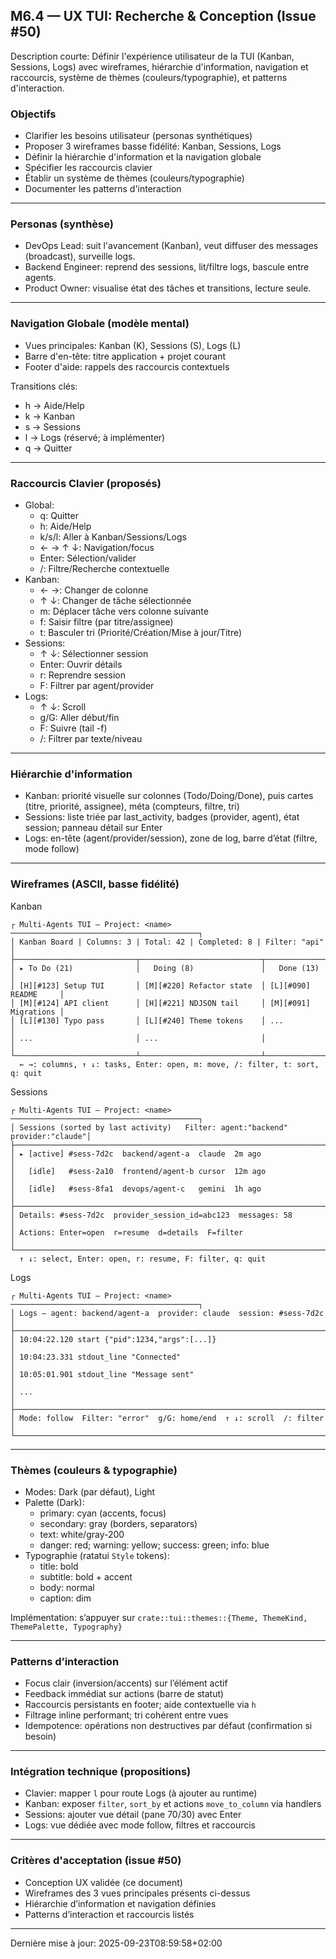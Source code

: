 ## M6.4 — UX TUI: Recherche & Conception (Issue #50)

Description courte: Définir l'expérience utilisateur de la TUI (Kanban, Sessions, Logs) avec wireframes, hiérarchie d'information, navigation et raccourcis, système de thèmes (couleurs/typographie), et patterns d'interaction.

### Objectifs
- Clarifier les besoins utilisateur (personas synthétiques)
- Proposer 3 wireframes basse fidélité: Kanban, Sessions, Logs
- Définir la hiérarchie d'information et la navigation globale
- Spécifier les raccourcis clavier
- Établir un système de thèmes (couleurs/typographie)
- Documenter les patterns d'interaction

---

### Personas (synthèse)
- DevOps Lead: suit l'avancement (Kanban), veut diffuser des messages (broadcast), surveille logs.
- Backend Engineer: reprend des sessions, lit/filtre logs, bascule entre agents.
- Product Owner: visualise état des tâches et transitions, lecture seule.

---

### Navigation Globale (modèle mental)
- Vues principales: Kanban (K), Sessions (S), Logs (L)
- Barre d'en-tête: titre application + projet courant
- Footer d'aide: rappels des raccourcis contextuels

Transitions clés:
- h → Aide/Help
- k → Kanban
- s → Sessions
- l → Logs (réservé; à implémenter)
- q → Quitter

---

### Raccourcis Clavier (proposés)
- Global:
  - q: Quitter
  - h: Aide/Help
  - k/s/l: Aller à Kanban/Sessions/Logs
  - ← → ↑ ↓: Navigation/focus
  - Enter: Sélection/valider
  - /: Filtre/Recherche contextuelle
- Kanban:
  - ← →: Changer de colonne
  - ↑ ↓: Changer de tâche sélectionnée
  - m: Déplacer tâche vers colonne suivante
  - f: Saisir filtre (par titre/assignee)
  - t: Basculer tri (Priorité/Création/Mise à jour/Titre)
- Sessions:
  - ↑ ↓: Sélectionner session
  - Enter: Ouvrir détails
  - r: Reprendre session
  - F: Filtrer par agent/provider
- Logs:
  - ↑ ↓: Scroll
  - g/G: Aller début/fin
  - F: Suivre (tail -f)
  - /: Filtrer par texte/niveau

---

### Hiérarchie d'information
- Kanban: priorité visuelle sur colonnes (Todo/Doing/Done), puis cartes (titre, priorité, assignee), méta (compteurs, filtre, tri)
- Sessions: liste triée par last_activity, badges (provider, agent), état session; panneau détail sur Enter
- Logs: en-tête (agent/provider/session), zone de log, barre d’état (filtre, mode follow)

---

### Wireframes (ASCII, basse fidélité)

Kanban

```
┌ Multi-Agents TUI — Project: <name> ──────────────────────────────────────────┐
│ Kanban Board | Columns: 3 | Total: 42 | Completed: 8 | Filter: "api"       │
├───────────────────────────┬───────────────────────────┬──────────────────────┤
│ ▸ To Do (21)              │   Doing (8)               │   Done (13)          │
│ [H][#123] Setup TUI       │ [M][#220] Refactor state  │ [L][#090] README     │
│ [M][#124] API client      │ [H][#221] NDJSON tail     │ [M][#091] Migrations │
│ [L][#130] Typo pass       │ [L][#240] Theme tokens    │ ...                  │
│ ...                       │ ...                       │                      │
└───────────────────────────┴───────────────────────────┴──────────────────────┘
  ← →: columns, ↑ ↓: tasks, Enter: open, m: move, /: filter, t: sort, q: quit
```

Sessions

```
┌ Multi-Agents TUI — Project: <name> ──────────────────────────────────────────┐
│ Sessions (sorted by last activity)   Filter: agent:"backend" provider:"claude"│
├──────────────────────────────────────────────────────────────────────────────┤
│ ▸ [active] #sess-7d2c  backend/agent-a  claude  2m ago                       │
│   [idle]   #sess-2a10  frontend/agent-b cursor  12m ago                      │
│   [idle]   #sess-8fa1  devops/agent-c   gemini  1h ago                       │
├──────────────────────────────────────────────────────────────────────────────┤
│ Details: #sess-7d2c  provider_session_id=abc123  messages: 58                │
│ Actions: Enter=open  r=resume  d=details  F=filter                           │
└──────────────────────────────────────────────────────────────────────────────┘
  ↑ ↓: select, Enter: open, r: resume, F: filter, q: quit
```

Logs

```
┌ Multi-Agents TUI — Project: <name> ──────────────────────────────────────────┐
│ Logs — agent: backend/agent-a  provider: claude  session: #sess-7d2c         │
├──────────────────────────────────────────────────────────────────────────────┤
│ 10:04:22.120 start {"pid":1234,"args":[...]}                                │
│ 10:04:23.331 stdout_line "Connected"                                         │
│ 10:05:01.901 stdout_line "Message sent"                                      │
│ ...                                                                          │
├──────────────────────────────────────────────────────────────────────────────┤
│ Mode: follow  Filter: "error"  g/G: home/end  ↑ ↓: scroll  /: filter        │
└──────────────────────────────────────────────────────────────────────────────┘
```

---

### Thèmes (couleurs & typographie)
- Modes: Dark (par défaut), Light
- Palette (Dark):
  - primary: cyan (accents, focus)
  - secondary: gray (borders, separators)
  - text: white/gray-200
  - danger: red; warning: yellow; success: green; info: blue
- Typographie (ratatui `Style` tokens):
  - title: bold
  - subtitle: bold + accent
  - body: normal
  - caption: dim

Implémentation: s’appuyer sur `crate::tui::themes::{Theme, ThemeKind, ThemePalette, Typography}`

---

### Patterns d’interaction
- Focus clair (inversion/accents) sur l’élément actif
- Feedback immédiat sur actions (barre de statut)
- Raccourcis persistants en footer; aide contextuelle via `h`
- Filtrage inline performant; tri cohérent entre vues
- Idempotence: opérations non destructives par défaut (confirmation si besoin)

---

### Intégration technique (propositions)
- Clavier: mapper `l` pour route Logs (à ajouter au runtime)
- Kanban: exposer `filter`, `sort_by` et actions `move_to_column` via handlers
- Sessions: ajouter vue détail (pane 70/30) avec Enter
- Logs: vue dédiée avec mode follow, filtres et raccourcis

---

### Critères d'acceptation (issue #50)
- Conception UX validée (ce document)
- Wireframes des 3 vues principales présents ci-dessus
- Hiérarchie d’information et navigation définies
- Patterns d’interaction et raccourcis listés

---

Dernière mise à jour: 2025-09-23T08:59:58+02:00


